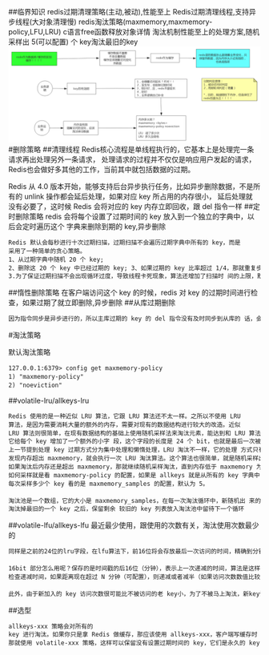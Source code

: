 ##临界知识
redis过期清理策略(主动,被动),性能至上
Redis过期清理线程,支持异步线程(大对象清理慢)
redis淘汰策略(maxmemory,maxmemory-policy,LFU,LRU)
c语言free函数释放对象详情
淘汰机制性能至上的处理方案,随机采样出 5(可以配置) 个 key淘汰最旧的key
![](.z_04_分布式_redis_01_过期策略_淘汰策略_定时扫描策略_惰性删除机制_LRU_LFU_images/49f9d827.png)
#删除策略
##清理线程
Redis核心流程是单线程执行的，它基本上是处理完一条请求再出处理另外一条请求，
处理请求的过程并不仅仅是响应用户发起的请求，Redis也会做好多其他的工作，当前其中就包括数据的过期。

Redis 从 4.0 版本开始，能够支持后台异步执行任务，比如异步删除数据，不是所有的 unlink 操作都会延后处理，如果对应 key 所占用的内存很小，
延后处理就 没有必要了，这时候 Redis 会将对应的 key 内存立即回收，跟 del 指令一样
##定时删除策略
redis 会将每个设置了过期时间的 key 放入到一个独立的字典中，以后会定时遍历这个 字典来删除到期的 key,异步删除
```asp
Redis 默认会每秒进行十次过期扫描，过期扫描不会遍历过期字典中所有的 key，而是
采用了一种简单的贪心策略。
1、从过期字典中随机 20 个 key;
2、删除这 20 个 key 中已经过期的 key; 3、如果过期的 key 比率超过 1/4，那就重复步骤 1;
3.为了保证过期扫描不会出现循环过度，导致线程卡死现象，算法还增加了扫描时 间的上限，默认不会超过 25ms

```

##惰性删除策略
在客户端访问这个 key 的时候，redis 对 key 的过期时间进行检查，如果过期了就立即删除,异步删除
##从库过期删除
```asp
因为指令同步是异步进行的，所以主库过期的 key 的 del 指令没有及时同步到从库的 话，会出现主从数据的不一致，主库没有的数据在从库里还存在
```
#淘汰策略

默认淘汰策略
```asp
127.0.0.1:6379> config get maxmemory-policy
1) "maxmemory-policy"
2) "noeviction"
```
##volatile-lru/allkeys-lru
```asp
Redis 使用的是一种近似 LRU 算法，它跟 LRU 算法还不太一样。之所以不使用 LRU
算法，是因为需要消耗大量的额外的内存，需要对现有的数据结构进行较大的改造。近似
LRU 算法则很简单，在现有数据结构的基础上使用随机采样法来淘汰元素，能达到和 LRU 算法非常近似的效果。Redis 为实现近似 LRU 算法，
它给每个 key 增加了一个额外的小字 段，这个字段的长度是 24 个 bit，也就是最后一次被访问的时间戳。
上一节提到处理 key 过期方式分为集中处理和懒惰处理，LRU 淘汰不一样，它的处理 方式只有懒惰处理。当 Redis 执行写操作时，
发现内存超出 maxmemory，就会执行一次 LRU 淘汰算法。这个算法也很简单，就是随机采样出 5(可以配置) 个 key，然后淘汰掉最 旧的 key，
如果淘汰后内存还是超出 maxmemory，那就继续随机采样淘汰，直到内存低于 maxmemory 为止。
如何采样就是看 maxmemory-policy 的配置，如果是 allkeys 就是从所有的 key 字典中 随机，如果是 volatile 就从带过期时间的 key 字典中随机。
每次采样多少个 key 看的是 maxmemory_samples 的配置，默认为 5。

淘汰池是一个数组，它的大小是 maxmemory_samples，在每一次淘汰循环中，新随机出 来的 key 列表会和淘汰池中的 key 列表进行融合，
淘汰掉最旧的一个 key 之后，保留剩余 较旧的 key 列表放入淘汰池中留待下一个循环
```
##volatile-lfu/allkeys-lfu
[](https://redis.io/topics/lru-cache)
最近最少使用，跟使用的次数有关，淘汰使用次数最少的
```asp
同样是之前的24位的lru字段，在lfu算法下，前16位将会存放最后一次访问的时间，精确到分钟，而后八位将会记录一个couter频率值，作为判定的依据

16bit 部分怎么用呢？保存的是时间戳的后16位（分钟），表示上一次递减的时间，算法是这样执行，随机采样N个key(与原来的版本一样)，
检查递减时间，如果距离现在超过 N 分钟（可配置），则递减或者减半（如果访问次数数值比较大）。

此外，由于新加入的 key 访问次数很可能比不被访问的老 key小，为了不被马上淘汰，新key访问次数设为 5。
```
##选型
```asp
allkeys-xxx 策略会对所有的
key 进行淘汰。如果你只是拿 Redis 做缓存，那应该使用 allkeys-xxx，客户端写缓存时 不必携带过期时间。如果你还想同时使用 Redis 的持久化功能，
那就使用 volatile-xxx 策略，这样可以保留没有设置过期时间的 key，它们是永久的 key 不会被 LRU 算法淘 汰。
```
